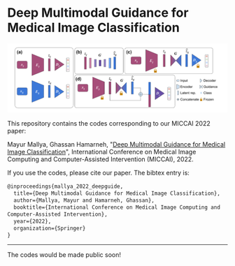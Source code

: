 # Deep Multimodal Guidance for Medical Image Classification

![](/imgs/MMG.png)


This repository contains the codes corresponding to our MICCAI 2022 paper:

Mayur Mallya, Ghassan Hamarneh, "[Deep Multimodal Guidance for Medical Image Classification](https://arxiv.org/pdf/2203.05683.pdf)", International Conference on Medical Image Computing and Computer-Assisted Intervention (MICCAI), 2022.

If you use the codes, please cite our paper. The bibtex entry is:
<!-- Add the pages in the bib -->
```
@inproceedings{mallya_2022_deepguide,
  title={Deep Multimodal Guidance for Medical Image Classification},
  author={Mallya, Mayur and Hamarneh, Ghassan},
  booktitle={International Conference on Medical Image Computing and Computer-Assisted Intervention},
  year={2022},
  organization={Springer}
}
```
---

The codes would be made public soon!
